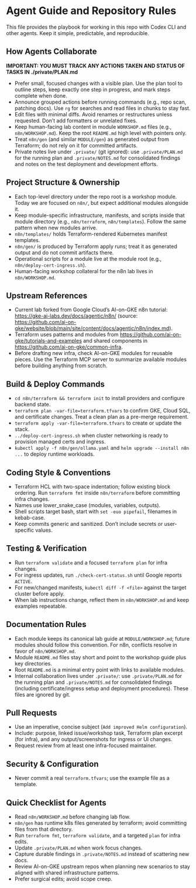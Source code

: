 # Agent Guide and Repository Rules

This file provides the playbook for working in this repo with Codex CLI and other agents. Keep it simple, predictable, and reproducible.

## How Agents Collaborate

**IMPORTANT: YOU MUST TRACK ANY ACTIONS TAKEN AND STATUS OF TASKS IN ./private/PLAN.md**

- Prefer small, focused changes with a visible plan. Use the plan tool to outline steps, keep exactly one step in progress, and mark steps complete when done.
- Announce grouped actions before running commands (e.g., repo scan, patching docs). Use `rg` for searches and read files in chunks to stay fast.
- Edit files with minimal diffs. Avoid renames or restructures unless requested. Don’t add formatters or unrelated fixes.
- Keep human-facing lab content in module `WORKSHOP.md` files (e.g., `n8n/WORKSHOP.md`). Keep the root `README.md` high level with pointers only.
- Treat `n8n/gen` (and similar `MODULE/gen`) as generated output from Terraform; do not rely on it for committed artifacts.
- Private notes live under `.private/` (git ignored): use `.private/PLAN.md` for the running plan and `.private/NOTES.md` for consolidated findings and notes on the test deployment and development efforts.

## Project Structure & Ownership
- Each top-level directory under the repo root is a workshop module. Today we are focused on `n8n/`, but expect additional modules alongside it.
- Keep module-specific infrastructure, manifests, and scripts inside that module directory (e.g., `n8n/terraform`, `n8n/templates`). Follow the same pattern when new modules arrive.
- `n8n/templates/` holds Terraform-rendered Kubernetes manifest templates.
- `n8n/gen/` is produced by Terraform apply runs; treat it as generated output and do not commit artifacts there.
- Operational scripts for a module live at the module root (e.g., `n8n/deploy-cert-ingress.sh`).
- Human-facing workshop collateral for the n8n lab lives in `n8n/WORKSHOP.md`.

## Upstream References
- Current lab forked from Google Cloud’s AI-on-GKE n8n tutorial: <https://gke-ai-labs.dev/docs/agentic/n8n/> (source: <https://github.com/ai-on-gke/website/blob/main/site/content/docs/agentic/n8n/index.md>).
- Terraform uses patterns and modules from <https://github.com/ai-on-gke/tutorials-and-examples> and shared components in <https://github.com/ai-on-gke/common-infra>.
- Before drafting new infra, check AI-on-GKE modules for reusable pieces. Use the Terraform MCP server to summarize available modules before building anything from scratch.

## Build & Deploy Commands
- `cd n8n/terraform && terraform init` to install providers and configure backend state.
- `terraform plan -var-file=terraform.tfvars` to confirm GKE, Cloud SQL, and certificate changes. Treat a clean plan as a pre-merge requirement.
- `terraform apply -var-file=terraform.tfvars` to create or update the stack.
- `../deploy-cert-ingress.sh` when cluster networking is ready to provision managed certs and ingress.
- `kubectl apply -f n8n/gen/ollama.yaml` and `helm upgrade --install n8n ...` to deploy runtime workloads.

## Coding Style & Conventions
- Terraform HCL with two-space indentation; follow existing block ordering. Run `terraform fmt` inside `n8n/terraform` before committing infra changes.
- Names use lower_snake_case (modules, variables, outputs). 
- Shell scripts target bash, start with `set -euo pipefail`, filenames in kebab-case.
- Keep commits generic and sanitized. Don’t include secrets or user-specific values.

## Testing & Verification
- Run `terraform validate` and a focused `terraform plan` for infra changes.
- For ingress updates, run `./check-cert-status.sh` until Google reports `ACTIVE`.
- For new/changed manifests, `kubectl diff -f <file>` against the target cluster before apply.
- When lab instructions change, reflect them in `n8n/WORKSHOP.md` and keep examples repeatable.

## Documentation Rules
- Each module keeps its canonical lab guide at `MODULE/WORKSHOP.md`; future modules should follow this convention. For n8n, conflicts resolve in favor of `n8n/WORKSHOP.md`.
- Module `README.md` files stay short and point to the workshop guide plus key directories.
- Root `README.md` is a minimal entry point with links to available modules.
- Internal collaboration lives under `.private/`: use `.private/PLAN.md` for the running plan and `.private/NOTES.md` for consolidated findings (including certificate/ingress setup and deployment procedures). These files are ignored by git.

## Pull Requests
- Use an imperative, concise subject (`Add improved Helm configuration`).
- Include: purpose, linked issue/workshop task, Terraform plan excerpt (for infra), and any output/screenshots for ingress or UI changes.
- Request review from at least one infra-focused maintainer.

## Security & Configuration
- Never commit a real `terraform.tfvars`; use the example file as a template.

## Quick Checklist for Agents
- Read `n8n/WORKSHOP.md` before changing lab flow.
- `n8n/gen` has runtime k8s files generated by terraform; avoid committing files from that directory.
- Run `terraform fmt`, `terraform validate`, and a targeted `plan` for infra edits.
- Update `.private/PLAN.md` when work focus changes.
- Capture durable findings in `.private/NOTES.md` instead of scattering new docs.
- Review AI-on-GKE upstream repos when planning new scenarios to stay aligned with shared infrastructure patterns.
- Prefer surgical edits; avoid scope creep.
